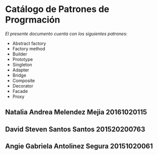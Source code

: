
# Catálogo de Patrones de Progrmación
_El presente documento cuenta con los siguientes patrones:_
* Abstract factory
* Factory method
* Builder
* Prototype
* Singleton
* Adapter
* Bridge
* Composite
* Decorator
* Facade
* Proxy






## Natalia Andrea Melendez Mejia 20161020115


## David Steven Santos Santos 201520200763


## Angie Gabriela Antolinez Segura 20151020061
